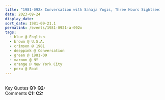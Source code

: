 ```yaml
---
title: "1981-092x Conversation with Sahaja Yogis, Three Hours Sightseeing Tour on a Boat of Circle Line, Manhattan, New York City, NY, U.S.A."
date: 2023-09-24
display_date: 
sort_date: 1981-09-21.1
permalink: /events/1981-0921-a-092x
tags:
  - blue @ English
  - brown @ U.S.A.
  - crimson @ 1981
  - deeppink @ Conversation
  - green @ 1981-09
  - maroon @ NY
  - orange @ New York City
  - peru @ Boat
---
```


<br>

<wave-list>
  <list-title color="DarkSeaGreen" width="55">Key Quotes</list-title>
  <list-item color="BlanchedAlmond" width="280"><b>Q1:</b> <i></i></list-item>
  <list-item color="Lavender" width="280"><b>Q2:</b> <i></i></list-item>
</wave-list>

<br>

<wave-list>
  <list-title color="DarkSeaGreen" width="55">Comments</list-title>
  <list-item color="BlanchedAlmond" width="280"><b>C1:</b> <i></i></list-item>
  <list-item color="Lavender" width="280"><b>C2:</b> <i></i></list-item>
</wave-list>